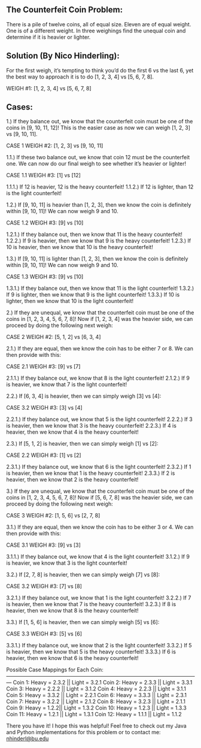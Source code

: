 The Counterfeit Coin Problem:
------------------------------

There is a pile of twelve coins, all of equal size. Eleven are of equal weight. One is of a different weight. In three weighings find the unequal coin and determine if it is heavier or lighter.




Solution (By Nico Hinderling):
------------------------------
For the first weigh, it’s tempting to think you’d do the first 6 vs the last 6, yet the best way to approach it is to do [1, 2, 3, 4] vs [5, 6, 7, 8].

WEIGH #1: [1, 2, 3, 4] vs [5, 6, 7, 8]

Cases:
------
1.) If they balance out, we know that the counterfeit coin must be one of the coins in [9, 10, 11, 12]! This is the easier case as now we can weigh [1, 2, 3] vs [9, 10, 11].

CASE 1 WEIGH #2: [1, 2, 3] vs [9, 10, 11]

1.1.) If these two balance out, we know that coin 12 must be the counterfeit one. We can now do our final weigh to see whether it’s heavier or lighter!

CASE 1.1 WEIGH #3: [1] vs [12]

1.1.1.) If 12 is heavier, 12 is the heavy counterfeit!
1.1.2.) If 12 is lighter, than 12 is the light counterfeit!


1.2.) If [9, 10, 11] is heavier than [1, 2, 3], then we know the coin is definitely within [9, 10, 11]! We can now weigh 9 and 10.

CASE 1.2 WEIGH #3: [9] vs [10]

1.2.1.) If they balance out, then we know that 11 is the heavy counterfeit!
1.2.2.) If 9 is heavier, then we know that 9 is the heavy counterfeit!
1.2.3.) If 10 is heavier, then we know that 10 is the heavy counterfeit!


1.3.) If [9, 10, 11] is lighter than [1, 2, 3], then we know the coin is definitely within [9, 10, 11]! We can now weigh 9 and 10.

CASE 1.3 WEIGH #3: [9] vs [10]

1.3.1.) If they balance out, then we know that 11 is the light counterfeit!
1.3.2.) If 9 is lighter, then we know that 9 is the light counterfeit!
1.3.3.) If 10 is lighter, then we know that 10 is the light counterfeit!


2.) If they are unequal, we know that the counterfeit coin must be one of the coins in [1, 2, 3, 4, 5, 6, 7, 8]! Now if [1, 2, 3, 4] was the heavier side, we can proceed by doing the following next weigh:

CASE 2 WEIGH #2: [5, 1, 2] vs [6, 3, 4]

2.1.) If they are equal, then we know the coin has to be either 7 or 8. We can then provide with this:

CASE 2.1 WEIGH #3: [9] vs [7]

2.1.1.) If they balance out, we know that 8 is the light counterfeit!
2.1.2.) If 9 is heavier, we know that 7 is the light counterfeit!


2.2.) If [6, 3, 4] is heavier, then we can simply weigh [3] vs [4]:

CASE 3.2 WEIGH #3: [3] vs [4]

2.2.1.) If they balance out, we know that 5 is the light counterfeit!
2.2.2.) If 3 is heavier, then we know that 3 is the heavy counterfeit!
2.2.3.) If 4 is heavier, then we know that 4 is the heavy counterfeit!


2.3.) If [5, 1, 2] is heavier, then we can simply weigh [1] vs [2]:

CASE 2.2 WEIGH #3: [1] vs [2]

2.3.1.) If they balance out, we know that 6 is the light counterfeit!
2.3.2.) If 1 is heavier, then we know that 1 is the heavy counterfeit!
2.3.3.) If 2 is heavier, then we know that 2 is the heavy counterfeit!


3.) If they are unequal, we know that the counterfeit coin must be one of the coins in [1, 2, 3, 4, 5, 6, 7, 8]! Now if [5, 6, 7, 8] was the heavier side, we can proceed by doing the following next weigh:

CASE 3 WEIGH #2: [1, 5, 6] vs [2, 7, 8]

3.1.) If they are equal, then we know the coin has to be either 3 or 4. We can then provide with this:

CASE 3.1 WEIGH #3: [9] vs [3]

3.1.1.) If they balance out, we know that 4 is the light counterfeit!
3.1.2.) If 9 is heavier, we know that 3 is the light counterfeit!


3.2.) If [2, 7, 8] is heavier, then we can simply weigh [7] vs [8]:

CASE 3.2 WEIGH #3: [7] vs [8]

3.2.1.) If they balance out, we know that 1 is the light counterfeit!
3.2.2.) If 7 is heavier, then we know that 7 is the heavy counterfeit!
3.2.3.) If 8 is heavier, then we know that 8 is the heavy counterfeit!


3.3.) If [1, 5, 6] is heavier, then we can simply weigh [5] vs [6]:

CASE 3.3 WEIGH #3: [5] vs [6]

3.3.1.) If they balance out, we know that 2 is the light counterfeit!
3.3.2.) If 5 is heavier, then we know that 5 is the heavy counterfeit!
3.3.3.) If 6 is heavier, then we know that 6 is the heavy counterfeit!



Possible Case Mappings for Each Coin:
—————————————————————————————————————
Coin 1: Heavy = 2.3.2 || Light = 3.2.1
Coin 2: Heavy = 2.3.3 || Light = 3.3.1
Coin 3: Heavy = 2.2.2 || Light = 3.1.2
Coin 4: Heavy = 2.2.3 || Light = 3.1.1
Coin 5: Heavy = 3.3.2 || Light = 2.2.1
Coin 6: Heavy = 3.3.3 || Light = 2.3.1
Coin 7: Heavy = 3.2.2 || Light = 2.1.2
Coin 8: Heavy = 3.2.3 || Light = 2.1.1
Coin 9: Heavy =  1.2.2|| Light = 1.3.2
Coin 10: Heavy = 1.2.3 || Light = 1.3.3
Coin 11: Heavy = 1.2.1 || Light = 1.3.1
Coin 12: Heavy = 1.1.1 || Light = 1.1.2




There you have it! I hope this was helpful! Feel free to check out my Java and Python implementations for this problem or to contact me: nhinderl@bu.edu
